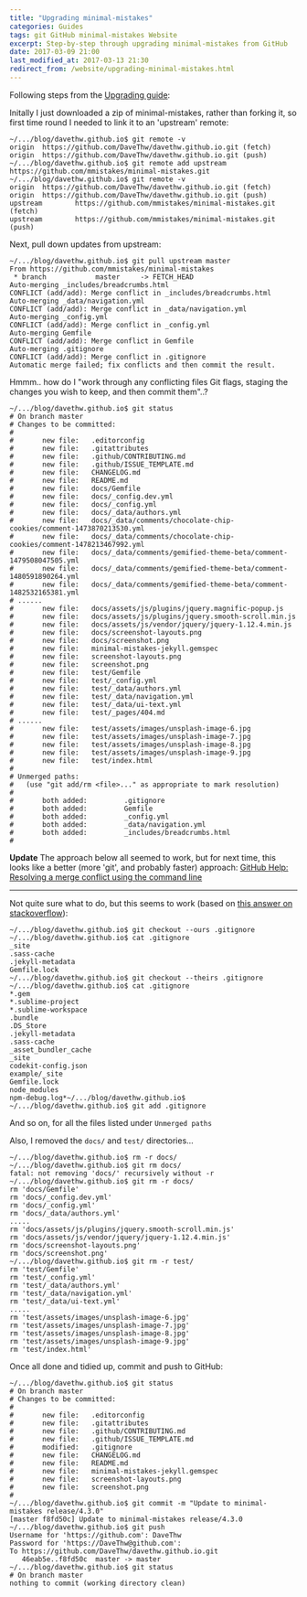 ```yaml
---
title: "Upgrading minimal-mistakes"
categories: Guides
tags: git GitHub minimal-mistakes Website
excerpt: Step-by-step through upgrading minimal-mistakes from GitHub
date: 2017-03-09 21:00
last_modified_at: 2017-03-13 21:30
redirect_from: /website/upgrading-minimal-mistakes.html
---
```


Following steps from the [Upgrading guide](https://mmistakes.github.io/minimal-mistakes/docs/upgrading/#use-git):

Initally I just downloaded a zip of minimal-mistakes, rather than forking it, so first time round I needed to link it to an 'upstream' remote:
```shell
~/.../blog/davethw.github.io$ git remote -v
origin  https://github.com/DaveThw/davethw.github.io.git (fetch)
origin  https://github.com/DaveThw/davethw.github.io.git (push)
~/.../blog/davethw.github.io$ git remote add upstream https://github.com/mmistakes/minimal-mistakes.git
~/.../blog/davethw.github.io$ git remote -v
origin  https://github.com/DaveThw/davethw.github.io.git (fetch)
origin  https://github.com/DaveThw/davethw.github.io.git (push)
upstream        https://github.com/mmistakes/minimal-mistakes.git (fetch)
upstream        https://github.com/mmistakes/minimal-mistakes.git (push)
```

Next, pull down updates from upstream:
```shell
~/.../blog/davethw.github.io$ git pull upstream master
From https://github.com/mmistakes/minimal-mistakes
 * branch            master     -> FETCH_HEAD
Auto-merging _includes/breadcrumbs.html
CONFLICT (add/add): Merge conflict in _includes/breadcrumbs.html
Auto-merging _data/navigation.yml
CONFLICT (add/add): Merge conflict in _data/navigation.yml
Auto-merging _config.yml
CONFLICT (add/add): Merge conflict in _config.yml
Auto-merging Gemfile
CONFLICT (add/add): Merge conflict in Gemfile
Auto-merging .gitignore
CONFLICT (add/add): Merge conflict in .gitignore
Automatic merge failed; fix conflicts and then commit the result.
```

Hmmm.. how do I "work through any conflicting files Git flags, staging the changes you wish to keep, and then commit them"..?

```shell
~/.../blog/davethw.github.io$ git status
# On branch master
# Changes to be committed:
#
#       new file:   .editorconfig
#       new file:   .gitattributes
#       new file:   .github/CONTRIBUTING.md
#       new file:   .github/ISSUE_TEMPLATE.md
#       new file:   CHANGELOG.md
#       new file:   README.md
#       new file:   docs/Gemfile
#       new file:   docs/_config.dev.yml
#       new file:   docs/_config.yml
#       new file:   docs/_data/authors.yml
#       new file:   docs/_data/comments/chocolate-chip-cookies/comment-1473870213530.yml
#       new file:   docs/_data/comments/chocolate-chip-cookies/comment-1478213467992.yml
#       new file:   docs/_data/comments/gemified-theme-beta/comment-1479508047505.yml
#       new file:   docs/_data/comments/gemified-theme-beta/comment-1480591890264.yml
#       new file:   docs/_data/comments/gemified-theme-beta/comment-1482532165381.yml
# ......
#       new file:   docs/assets/js/plugins/jquery.magnific-popup.js
#       new file:   docs/assets/js/plugins/jquery.smooth-scroll.min.js
#       new file:   docs/assets/js/vendor/jquery/jquery-1.12.4.min.js
#       new file:   docs/screenshot-layouts.png
#       new file:   docs/screenshot.png
#       new file:   minimal-mistakes-jekyll.gemspec
#       new file:   screenshot-layouts.png
#       new file:   screenshot.png
#       new file:   test/Gemfile
#       new file:   test/_config.yml
#       new file:   test/_data/authors.yml
#       new file:   test/_data/navigation.yml
#       new file:   test/_data/ui-text.yml
#       new file:   test/_pages/404.md
# ......
#       new file:   test/assets/images/unsplash-image-6.jpg
#       new file:   test/assets/images/unsplash-image-7.jpg
#       new file:   test/assets/images/unsplash-image-8.jpg
#       new file:   test/assets/images/unsplash-image-9.jpg
#       new file:   test/index.html
#
# Unmerged paths:
#   (use "git add/rm <file>..." as appropriate to mark resolution)
#
#       both added:         .gitignore
#       both added:         Gemfile
#       both added:         _config.yml
#       both added:         _data/navigation.yml
#       both added:         _includes/breadcrumbs.html
#
```

**Update** The approach below all seemed to work, but for next time, this looks like a better (more 'git', and probably faster) approach: [GitHub Help: Resolving a merge conflict using the command line](https://help.github.com/articles/resolving-a-merge-conflict-using-the-command-line/)

--------

Not quite sure what to do, but this seems to work (based on [this answer on stackoverflow](http://stackoverflow.com/questions/161813/how-to-resolve-merge-conflicts-in-git#answer-3407920)):
```shell
~/.../blog/davethw.github.io$ git checkout --ours .gitignore
~/.../blog/davethw.github.io$ cat .gitignore
_site
.sass-cache
.jekyll-metadata
Gemfile.lock
~/.../blog/davethw.github.io$ git checkout --theirs .gitignore
~/.../blog/davethw.github.io$ cat .gitignore
*.gem
*.sublime-project
*.sublime-workspace
.bundle
.DS_Store
.jekyll-metadata
.sass-cache
_asset_bundler_cache
_site
codekit-config.json
example/_site
Gemfile.lock
node_modules
npm-debug.log*~/.../blog/davethw.github.io$ 
~/.../blog/davethw.github.io$ git add .gitignore
```

And so on, for all the files listed under `Unmerged paths`

Also, I removed the `docs/` and `test/` directories...
```shell
~/.../blog/davethw.github.io$ rm -r docs/
~/.../blog/davethw.github.io$ git rm docs/
fatal: not removing 'docs/' recursively without -r
~/.../blog/davethw.github.io$ git rm -r docs/
rm 'docs/Gemfile'
rm 'docs/_config.dev.yml'
rm 'docs/_config.yml'
rm 'docs/_data/authors.yml'
.....
rm 'docs/assets/js/plugins/jquery.smooth-scroll.min.js'
rm 'docs/assets/js/vendor/jquery/jquery-1.12.4.min.js'
rm 'docs/screenshot-layouts.png'
rm 'docs/screenshot.png'
~/.../blog/davethw.github.io$ git rm -r test/
rm 'test/Gemfile'
rm 'test/_config.yml'
rm 'test/_data/authors.yml'
rm 'test/_data/navigation.yml'
rm 'test/_data/ui-text.yml'
.....
rm 'test/assets/images/unsplash-image-6.jpg'
rm 'test/assets/images/unsplash-image-7.jpg'
rm 'test/assets/images/unsplash-image-8.jpg'
rm 'test/assets/images/unsplash-image-9.jpg'
rm 'test/index.html'
```

Once all done and tidied up, commit and push to GitHub:
```shell
~/.../blog/davethw.github.io$ git status
# On branch master
# Changes to be committed:
#
#       new file:   .editorconfig
#       new file:   .gitattributes
#       new file:   .github/CONTRIBUTING.md
#       new file:   .github/ISSUE_TEMPLATE.md
#       modified:   .gitignore
#       new file:   CHANGELOG.md
#       new file:   README.md
#       new file:   minimal-mistakes-jekyll.gemspec
#       new file:   screenshot-layouts.png
#       new file:   screenshot.png
#
~/.../blog/davethw.github.io$ git commit -m "Update to minimal-mistakes release/4.3.0"
[master f8fd50c] Update to minimal-mistakes release/4.3.0
~/.../blog/davethw.github.io$ git push
Username for 'https://github.com': DaveThw
Password for 'https://DaveThw@github.com': 
To https://github.com/DaveThw/davethw.github.io.git
   46eab5e..f8fd50c  master -> master
~/.../blog/davethw.github.io$ git status
# On branch master
nothing to commit (working directory clean)
```
